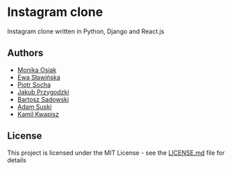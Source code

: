 # Instagram clone

Instagram clone written in Python, Django and React.js

## Authors

* [Monika Osiak](https://github.com/monika-osiak)
* [Ewa Sławińska]()
* [Piotr Socha](https://github.com/piotrs112)
* [Jakub Przygodzki](https://github.com/Yazkard)
* [Bartosz Sadowski](https://github.com/Sadaffi)
* [Adam Suski]()
* [Kamil Kwapisz](https://github.com/KamilKwapisz)

## License

This project is licensed under the MIT License - see the [LICENSE.md](LICENSE) file for details